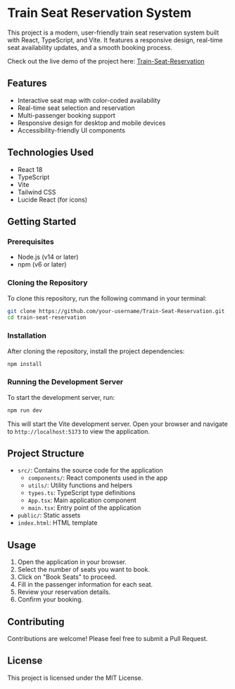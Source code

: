# Train Seat Reservation System

This project is a modern, user-friendly train seat reservation system built with React, TypeScript, and Vite. It features a responsive design, real-time seat availability updates, and a smooth booking process.

Check out the live demo of the project here: [Train-Seat-Reservation](https://train-seat-reservation-kailash51s-projects.vercel.app/)

## Features

- Interactive seat map with color-coded availability
- Real-time seat selection and reservation
- Multi-passenger booking support
- Responsive design for desktop and mobile devices
- Accessibility-friendly UI components

## Technologies Used

- React 18
- TypeScript
- Vite
- Tailwind CSS
- Lucide React (for icons)

## Getting Started

### Prerequisites

- Node.js (v14 or later)
- npm (v6 or later)

### Cloning the Repository

To clone this repository, run the following command in your terminal:

```bash
git clone https://github.com/your-username/Train-Seat-Reservation.git
cd train-seat-reservation
```

### Installation

After cloning the repository, install the project dependencies:

```bash
npm install
```

### Running the Development Server

To start the development server, run:

```bash
npm run dev
```

This will start the Vite development server. Open your browser and navigate to `http://localhost:5173` to view the application.

## Project Structure

- `src/`: Contains the source code for the application
  - `components/`: React components used in the app
  - `utils/`: Utility functions and helpers
  - `types.ts`: TypeScript type definitions
  - `App.tsx`: Main application component
  - `main.tsx`: Entry point of the application
- `public/`: Static assets
- `index.html`: HTML template

## Usage

1. Open the application in your browser.
2. Select the number of seats you want to book.
3. Click on "Book Seats" to proceed.
4. Fill in the passenger information for each seat.
5. Review your reservation details.
6. Confirm your booking.

## Contributing

Contributions are welcome! Please feel free to submit a Pull Request.

## License

This project is licensed under the MIT License.
